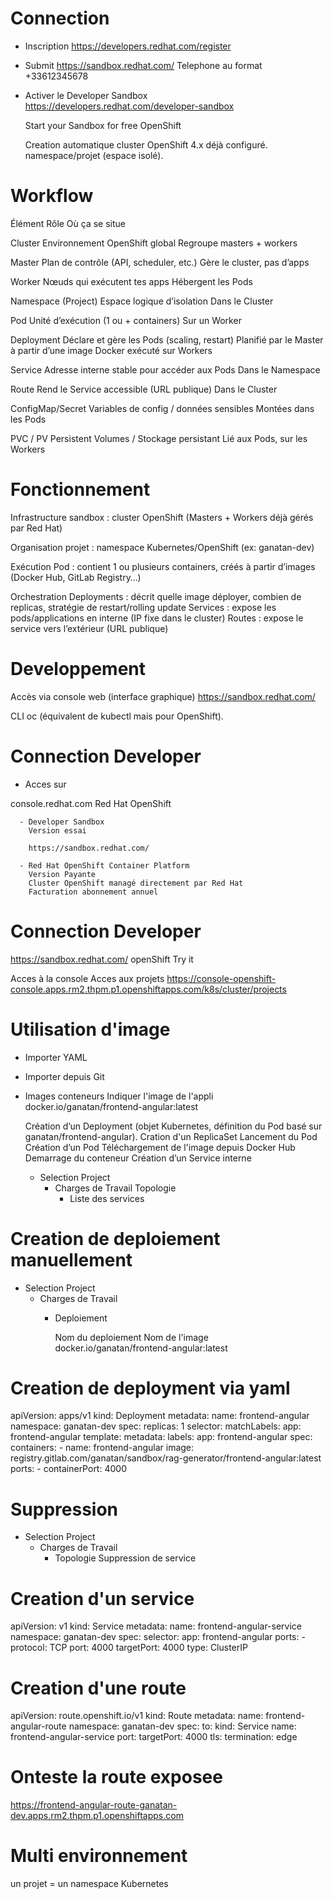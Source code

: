 # Connection
  - Inscription
    https://developers.redhat.com/register

  - Submit
    https://sandbox.redhat.com/
    Telephone au format    
      +33612345678

  - Activer le Developer Sandbox    
    https://developers.redhat.com/developer-sandbox

    Start your Sandbox for free
      OpenShift

    Creation automatique
      cluster OpenShift 4.x déjà configuré.
      namespace/projet (espace isolé).

# Workflow
  Élément	          Rôle	                                          Où ça se situe
  
  Cluster	          Environnement OpenShift global	                Regroupe masters + workers

  Master	          Plan de contrôle (API, scheduler, etc.)	        Gère le cluster, pas d’apps

  Worker	          Nœuds qui exécutent tes apps	                  Hébergent les Pods

  Namespace         (Project)	Espace logique d’isolation            Dans le Cluster

  Pod	              Unité d’exécution (1 ou + containers)	          Sur un Worker

  Deployment	      Déclare et gère les Pods (scaling, restart)     Planifié par le Master
                    à partir d’une image Docker                     exécuté sur Workers
                                
  Service	          Adresse interne stable pour accéder aux Pods	  Dans le Namespace
  
  Route	            Rend le Service accessible (URL publique)	      Dans le Cluster
  
  ConfigMap/Secret	Variables de config / données sensibles	        Montées dans les Pods
  
  PVC / PV	        Persistent Volumes / Stockage persistant	      Lié aux Pods,
                                                                    sur les Workers

# Fonctionnement
Infrastructure
  sandbox     : cluster OpenShift (Masters + Workers déjà gérés par Red Hat)

Organisation
  projet      : namespace Kubernetes/OpenShift (ex: ganatan-dev)

Exécution
  Pod         : contient 1 ou plusieurs containers, créés à partir d’images (Docker Hub, GitLab Registry…)

Orchestration
  Deployments : décrit quelle image déployer, combien de replicas, stratégie de restart/rolling update
  Services    : expose les pods/applications en interne (IP fixe dans le cluster)
  Routes      : expose le service vers l’extérieur (URL publique)

# Developpement
  
  Accès via console web (interface graphique)
    https://sandbox.redhat.com/
  
  CLI oc (équivalent de kubectl mais pour OpenShift).


# Connection Developer

  - Acces sur 
  
  console.redhat.com
    Red Hat OpenShift

      - Developer Sandbox
        Version essai

        https://sandbox.redhat.com/
    
      - Red Hat OpenShift Container Platform
        Version Payante 
        Cluster OpenShift managé directement par Red Hat
        Facturation abonnement annuel


# Connection Developer

  https://sandbox.redhat.com/
    openShift
      Try it
  
  Acces à la console
  Acces aux projets
    https://console-openshift-console.apps.rm2.thpm.p1.openshiftapps.com/k8s/cluster/projects


# Utilisation d'image

  - Importer YAML

  - Importer depuis Git
  
  - Images conteneurs
    Indiquer l'image de l'appli
      docker.io/ganatan/frontend-angular:latest

      Création d’un Deployment 
        (objet Kubernetes, définition du Pod basé sur ganatan/frontend-angular).
        Cration d'un ReplicaSet
        Lancement du Pod
      Création d’un Pod
        Téléchargement de l'image depuis Docker Hub
        Demarrage du conteneur
      Création d’un Service interne
  
    - Selection Project
      - Charges de Travail
        Topologie
          - Liste des services

# Creation de deploiement manuellement

  - Selection Project
    - Charges de Travail
      - Deploiement

        Nom du deploiement
        Nom de l'image
          docker.io/ganatan/frontend-angular:latest

# Creation de deployment via yaml

apiVersion: apps/v1
kind: Deployment
metadata:
  name: frontend-angular
  namespace: ganatan-dev
spec:
  replicas: 1
  selector:
    matchLabels:
      app: frontend-angular
  template:
    metadata:
      labels:
        app: frontend-angular
    spec:
      containers:
        - name: frontend-angular
          image: registry.gitlab.com/ganatan/sandbox/rag-generator/frontend-angular:latest
          ports:
            - containerPort: 4000

# Suppression

  - Selection Project
    - Charges de Travail
      - Topologie
        Suppression de service


# Creation d'un service

  apiVersion: v1
  kind: Service
  metadata:
    name: frontend-angular-service
    namespace: ganatan-dev
  spec:
    selector:
      app: frontend-angular
    ports:
      - protocol: TCP
        port: 4000
        targetPort: 4000
    type: ClusterIP


# Creation d'une route

  apiVersion: route.openshift.io/v1
  kind: Route
  metadata:
    name: frontend-angular-route
    namespace: ganatan-dev
  spec:
    to:
      kind: Service
      name: frontend-angular-service
    port:
      targetPort: 4000
    tls:
      termination: edge

# Onteste la route exposee
  https://frontend-angular-route-ganatan-dev.apps.rm2.thpm.p1.openshiftapps.com      

# Multi environnement    
  un projet = un namespace Kubernetes